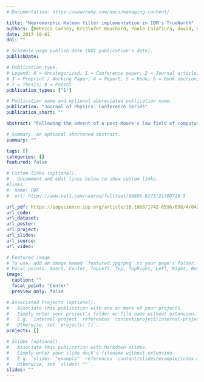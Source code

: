 ```yaml
---
# Documentation: https://wowchemy.com/docs/managing-content/

title: "Neuromorphic Kalman filter implementation in IBM's TrueNorth"
authors: [Rebecca Carney, Kristofer Bouchard, Paolo Calafiura, david, David Donofrio, Maurice Garcia-Sciveres, Jesse Livezey]
date: 2017-10-01
doi: ""

# Schedule page publish date (NOT publication's date).
publishDate: 

# Publication type.
# Legend: 0 = Uncategorized; 1 = Conference paper; 2 = Journal article;
# 3 = Preprint / Working Paper; 4 = Report; 5 = Book; 6 = Book section;
# 7 = Thesis; 8 = Patent
publication_types: ["1"]

# Publication name and optional abbreviated publication name.
publication: "Journal of Physics: Conference Series"
publication_short: ""

abstract: "Following the advent of a post-Moore's law field of computation, novel architectures continue to emerge. With composite, multi-million connection neuromorphic chips like IBM's TrueNorth, neural engineering has now become a feasible technology in this novel computing paradigm. High Energy Physics experiments are continuously exploring new methods of computation and data handling, including neuromorphic, to support the growing challenges of the field and be prepared for future commodity computing trends. This work details the first instance of a Kalman filter implementation in IBM's neuromorphic architecture, TrueNorth, for both parallel and serial spike trains. The implementation is tested on multiple simulated systems and its performance is evaluated with respect to an equivalent non-spiking Kalman filter. The limits of the implementation are explored whilst varying the size of weight and threshold registers, the number of spikes used to encode a state, size of neuron block for spatial encoding, and neuron potential reset schemes."

# Summary. An optional shortened abstract.
summary: ""

tags: []
categories: []
featured: false

# Custom links (optional).
#   Uncomment and edit lines below to show custom links.
#links:
#- name: PDF
#  url: https://www.cell.com/neuron/fulltext/S0896-6273(21)00728-5

url_pdf: https://iopscience.iop.org/article/10.1088/1742-6596/898/4/042021
url_code:
url_dataset:
url_poster: 
url_project:
url_slides:
url_source:
url_video:

# Featured image
# To use, add an image named `featured.jpg/png` to your page's folder. 
# Focal points: Smart, Center, TopLeft, Top, TopRight, Left, Right, BottomLeft, Bottom, BottomRight.
image:
  caption: ""
  focal_point: "Center"
  preview_only: false

# Associated Projects (optional).
#   Associate this publication with one or more of your projects.
#   Simply enter your project's folder or file name without extension.
#   E.g. `internal-project` references `content/project/internal-project/index.md`.
#   Otherwise, set `projects: []`.
projects: []

# Slides (optional).
#   Associate this publication with Markdown slides.
#   Simply enter your slide deck's filename without extension.
#   E.g. `slides: "example"` references `content/slides/example/index.md`.
#   Otherwise, set `slides: ""`.
slides: ""
---
```

